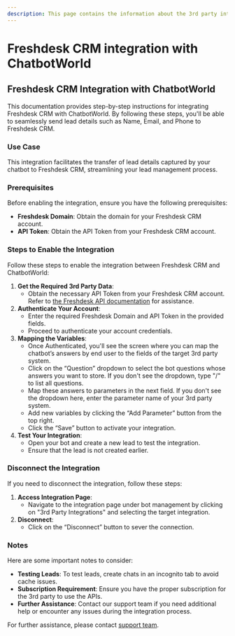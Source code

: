 ```yaml
---
description: This page contains the information about the 3rd party integrations.
---
```


# Freshdesk CRM integration with ChatbotWorld

## Freshdesk CRM Integration with ChatbotWorld

This documentation provides step-by-step instructions for integrating Freshdesk CRM with ChatbotWorld. By following these steps, you'll be able to seamlessly send lead details such as Name, Email, and Phone to Freshdesk CRM.

### Use Case

This integration facilitates the transfer of lead details captured by your chatbot to Freshdesk CRM, streamlining your lead management process.

### Prerequisites

Before enabling the integration, ensure you have the following prerequisites:

* **Freshdesk Domain**: Obtain the domain for your Freshdesk CRM account.
* **API Token**: Obtain the API Token from your Freshdesk CRM account.

### Steps to Enable the Integration

Follow these steps to enable the integration between Freshdesk CRM and ChatbotWorld:

1. **Get the Required 3rd Party Data**:
   * Obtain the necessary API Token from your Freshdesk CRM account. Refer to [the Freshdesk API documentation](https://developer.freshdesk.com/api/v1/#introduction) for assistance.
2. **Authenticate Your Account**:
   * Enter the required Freshdesk Domain and API Token in the provided fields.
   * Proceed to authenticate your account credentials.
3. **Mapping the Variables**:
   * Once Authenticated, you'll see the screen where you can map the chatbot’s answers by end user to the fields of the target 3rd party system.
   * Click on the “Question” dropdown to select the bot questions whose answers you want to store. If you don't see the dropdown, type "/" to list all questions.
   * Map these answers to parameters in the next field. If you don't see the dropdown here, enter the parameter name of your 3rd party system.
   * Add new variables by clicking the “Add Parameter” button from the top right.
   * Click the “Save” button to activate your integration.
4. **Test Your Integration**:
   * Open your bot and create a new lead to test the integration.
   * Ensure that the lead is not created earlier.

### Disconnect the Integration

If you need to disconnect the integration, follow these steps:

1. **Access Integration Page**:
   * Navigate to the integration page under bot management by clicking on "3rd Party Integrations" and selecting the target integration.
2. **Disconnect**:
   * Click on the “Disconnect” button to sever the connection.

### Notes

Here are some important notes to consider:

* **Testing Leads**: To test leads, create chats in an incognito tab to avoid cache issues.
* **Subscription Requirement**: Ensure you have the proper subscription for the 3rd party to use the APIs.
* **Further Assistance**: Contact our support team if you need additional help or encounter any issues during the integration process.

For further assistance, please contact [support team](mailto:support@example.com).
